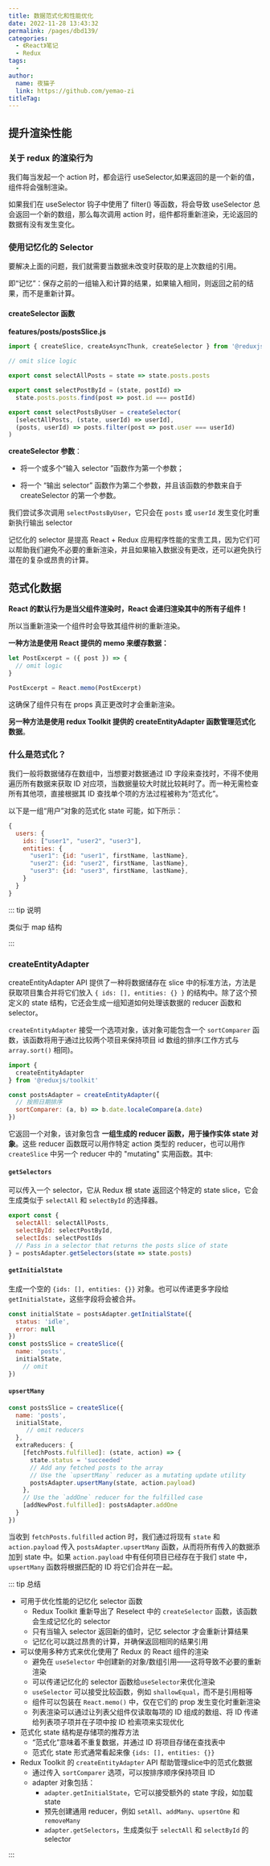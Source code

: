 ```yaml
---
title: 数据范式化和性能优化
date: 2022-11-28 13:43:32
permalink: /pages/dbd139/
categories:
  - 《React》笔记
  - Redux
tags:
  - 
author: 
  name: 夜猫子
  link: https://github.com/yemao-zi
titleTag: 
---
```

## 提升渲染性能

### 关于 redux 的渲染行为

我们每当发起一个 action 时，都会运行 useSelector,如果返回的是一个新的值，组件将会强制渲染。

如果我们在 useSelector 钩子中使用了 filter() 等函数，将会导致 useSelector 总会返回一个新的数组，那么每次调用 action 时，组件都将重新渲染，无论返回的数据有没有发生变化。

### 使用记忆化的 Selector

要解决上面的问题，我们就需要当数据未改变时获取的是上次数组的引用。

即“记忆”：保存之前的一组输入和计算的结果，如果输入相同，则返回之前的结果，而不是重新计算。

#### **createSelector 函数**

**features/posts/postsSlice.js**

```js
import { createSlice, createAsyncThunk, createSelector } from '@reduxjs/toolkit'

// omit slice logic

export const selectAllPosts = state => state.posts.posts

export const selectPostById = (state, postId) =>
  state.posts.posts.find(post => post.id === postId)

export const selectPostsByUser = createSelector(
  [selectAllPosts, (state, userId) => userId],
  (posts, userId) => posts.filter(post => post.user === userId)
)
```

**createSelector 参数**：

- 将一个或多个“输入 selector ”函数作为第一个参数；

- 将一个 “输出 selector” 函数作为第二个参数，并且该函数的参数来自于 createSelector 的第一个参数。

我们尝试多次调用 `selectPostsByUser`，它只会在 `posts` 或 `userId` 发生变化时重新执行输出 selector

记忆化的 selector 是提高 React + Redux 应用程序性能的宝贵工具，因为它们可以帮助我们避免不必要的重新渲染，并且如果输入数据没有更改，还可以避免执行潜在的复杂或昂贵的计算。

## 范式化数据

**React 的默认行为是当父组件渲染时，React 会递归渲染其中的所有子组件！**

所以当重新渲染一个组件时会导致其组件树的重新渲染。

**一种方法是使用 React 提供的 memo 来缓存数据：**

```js
let PostExcerpt = ({ post }) => {
  // omit logic
}

PostExcerpt = React.memo(PostExcerpt)
```

这确保了组件只有在 props 真正更改时才会重新渲染。

**另一种方法是使用 redux Toolkit 提供的 createEntityAdapter 函数管理范式化数据**。

### 什么是范式化？

我们一般将数据储存在数组中，当想要对数据通过 ID 字段来查找时，不得不使用遍历所有数据来获取 ID 对应项，当数据量较大时就比较耗时了。而一种无需检查所有其他项，直接根据其 ID 查找单个项的方法过程被称为“范式化”。

以下是一组“用户”对象的范式化 state 可能，如下所示：

```js
{
  users: {
    ids: ["user1", "user2", "user3"],
    entities: {
      "user1": {id: "user1", firstName, lastName},
      "user2": {id: "user2", firstName, lastName},
      "user3": {id: "user3", firstName, lastName},
    }
  }
}
```

::: tip 说明

类似于 map 结构

:::

### createEntityAdapter

createEntityAdapter API 提供了一种将数据储存在 slice 中的标准方法，方法是获取项目集合并将它们放入 `{ ids: [], entities: {} }` 的结构中。除了这个预定义的 state 结构，它还会生成一组知道如何处理该数据的 reducer 函数和 selector。

`createEntityAdapter` 接受一个选项对象，该对象可能包含一个 `sortComparer` 函数，该函数将用于通过比较两个项目来保持项目 id 数组的排序(工作方式与 `array.sort()` 相同)。

```js
import {
  createEntityAdapter
} from '@reduxjs/toolkit'

const postsAdapter = createEntityAdapter({
  // 按照日期排序
  sortComparer: (a, b) => b.date.localeCompare(a.date)
})
```

它返回一个对象，该对象包含 **一组生成的 reducer 函数，用于操作实体 state 对象**。这些 reducer 函数既可以用作特定 action 类型的 reducer，也可以用作 `createSlice` 中另一个 reducer 中的 "mutating" 实用函数。其中:

#### `getSelectors`

可以传入一个 selector，它从 Redux 根 state 返回这个特定的 state slice，它会生成类似于 `selectAll` 和 `selectById` 的选择器。

```js
export const {
  selectAll: selectAllPosts,
  selectById: selectPostById,
  selectIds: selectPostIds
  // Pass in a selector that returns the posts slice of state
} = postsAdapter.getSelectors(state => state.posts)
```

#### `getInitialState`

生成一个空的 `{ids: [], entities: {}}` 对象。也可以传递更多字段给 `getInitialState`，这些字段将会被合并。

```js
const initialState = postsAdapter.getInitialState({
  status: 'idle',
  error: null
})
const postsSlice = createSlice({
  name: 'posts',
  initialState,
    // omit
})
```

#### `upsertMany`

```js
const postsSlice = createSlice({
  name: 'posts',
  initialState,
	 // omit reducers
  },
  extraReducers: {
    [fetchPosts.fulfilled]: (state, action) => {
      state.status = 'succeeded'
      // Add any fetched posts to the array
      // Use the `upsertMany` reducer as a mutating update utility
      postsAdapter.upsertMany(state, action.payload)
    },
    // Use the `addOne` reducer for the fulfilled case
    [addNewPost.fulfilled]: postsAdapter.addOne
  }
})
```

当收到 `fetchPosts.fulfilled` action 时，我们通过将现有 `state` 和 `action.payload` 传入 `postsAdapter.upsertMany` 函数，从而将所有传入的数据添加到 state 中。如果 `action.payload` 中有任何项目已经存在于我们 state 中，`upsertMany` 函数将根据匹配的 ID 将它们合并在一起。

::: tip 总结

- 可用于优化性能的记忆化 selector 函数
  - Redux Toolkit 重新导出了 Reselect 中的 `createSelector` 函数，该函数会生成记忆化的 selector
  - 只有当输入 selector 返回新的值时，记忆 selector 才会重新计算结果
  - 记忆化可以跳过昂贵的计算，并确保返回相同的结果引用
- 可以使用多种方式来优化使用了 Redux 的 React 组件的渲染
  - 避免在 `useSelector` 中创建新的对象/数组引用——这将导致不必要的重新渲染
  - 可以传递记忆化的 selector 函数给`useSelector`来优化渲染
  - `useSelector` 可以接受比较函数，例如 `shallowEqual`，而不是引用相等
  - 组件可以包装在 `React.memo()` 中，仅在它们的 prop 发生变化时重新渲染
  - 列表渲染可以通过让列表父组件仅读取每项的 ID 组成的数组、将 ID 传递给列表项子项并在子项中按 ID 检索项来实现优化
- 范式化 state 结构是存储项的推荐方法
  - “范式化”意味着不重复数据，并通过 ID 将项目存储在查找表中
  - 范式化 state 形式通常看起来像 `{ids: [], entities: {}}`
- Redux Toolkit 的 `createEntityAdapter` API 帮助管理slice中的范式化数据
  - 通过传入 `sortComparer` 选项，可以按排序顺序保持项目 ID
  - adapter 对象包括：
    - `adapter.getInitialState`，它可以接受额外的 state 字段，如加载 state
    - 预先创建通用 reducer，例如 `setAll`、`addMany`、`upsertOne` 和 `removeMany`
    - `adapter.getSelectors`，生成类似于 `selectAll` 和 `selectById` 的 selector

:::
